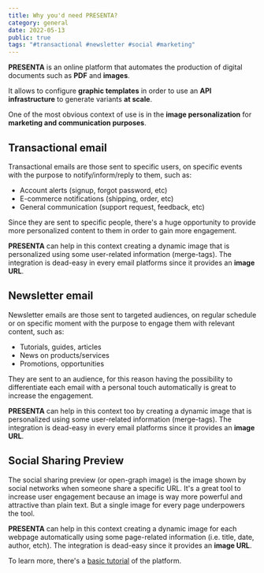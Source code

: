 ```yaml
---
title: Why you'd need PRESENTA?
category: general
date: 2022-05-13
public: true
tags: "#transactional #newsletter #social #marketing"
---
```


**PRESENTA** is an online platform that automates the production of digital documents such as **PDF** and **images**.

It allows to configure **graphic templates** in order to use an **API infrastructure** to generate variants **at scale**.

One of the most obvious context of use is in the **image personalization** for **marketing and communication purposes**.

## Transactional email

Transactional emails are those sent to specific users, on specific events with the purpose to notify/inform/reply to them, such as:

- Account alerts (signup, forgot password, etc)
- E-commerce notifications (shipping, order, etc)
- General communication (support request, feedback, etc)

Since they are sent to specific people, there's a huge opportunity to provide more personalized content to them in order to gain more engagement.

**PRESENTA** can help in this context creating a dynamic image that is personalized using some user-related information (merge-tags). The integration is dead-easy in every email platforms since it provides an **image URL**.

## Newsletter email

Newsletter emails are those sent to targeted audiences, on regular schedule or on specific moment with the purpose to engage them with relevant content, such as:

- Tutorials, guides, articles
- News on products/services
- Promotions, opportunities

They are sent to an audience, for this reason having the possibility to differentiate each email with a personal touch automatically is great to increase the engagement.

**PRESENTA** can help in this context too by creating a dynamic image that is personalized using some user-related information (merge-tags). The integration is dead-easy in every email platforms since it provides an **image URL**.

## Social Sharing Preview

The social sharing preview (or open-graph image) is the image shown by social networks when someone share a specific URL. 
It's a great tool to increase user engagement because an image is way more powerful and attractive than plain text. But a single image for every page underpowers the tool.

**PRESENTA** can help in this context creating a dynamic image for each webpage automatically using some page-related information (i.e. title, date, author, etch). The integration is dead-easy since it provides an **image URL**.

To learn more, there's a [basic tutorial](/blog/a-basic-introduction-to-presenta) of the platform.